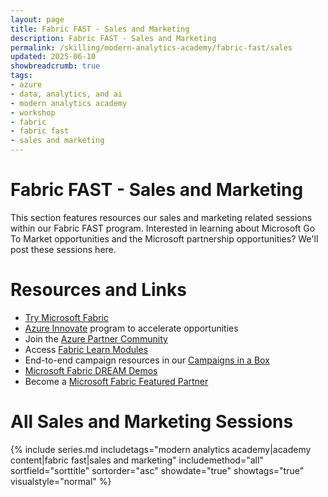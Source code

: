 ```yaml
---
layout: page
title: Fabric FAST - Sales and Marketing
description: Fabric FAST - Sales and Marketing
permalink: /skilling/modern-analytics-academy/fabric-fast/sales
updated: 2025-06-10
showbreadcrumb: true
tags:
- azure
- data, analytics, and ai
- modern analytics academy
- workshop
- fabric
- fabric fast
- sales and marketing
---
```


# Fabric FAST - Sales and Marketing

This section features resources our sales and marketing related sessions within our Fabric FAST program. Interested in learning about Microsoft Go To Market opportunities and the Microsoft partnership opportunities? We'll post these sessions here.

# Resources and Links

* [Try Microsoft Fabric](https://aka.ms/try-fabric)
* [Azure Innovate](https://aka.ms/AzurePLOfferings) program to accelerate opportunities
* Join the [Azure Partner Community](https://aka.ms/JoinFabricPartnerCommunity)
* Access [Fabric Learn Modules](https://aka.ms/learn-fabric)
* End-to-end campaign resources in our [Campaigns in a Box](https://aka.ms/DataAICiaB)
* [Microsoft Fabric DREAM Demos](https://aka.ms/MSDreamDemos)
* Become a [Microsoft Fabric Featured Partner](https://aka.ms/HowToBecomeFFP)

# All Sales and Marketing Sessions

{% include series.md 
    includetags="modern analytics academy|academy content|fabric fast|sales and marketing" includemethod="all" 
    sortfield="sorttitle" sortorder="asc" showdate="true" showtags="true" 
    visualstyle="normal"
%}
